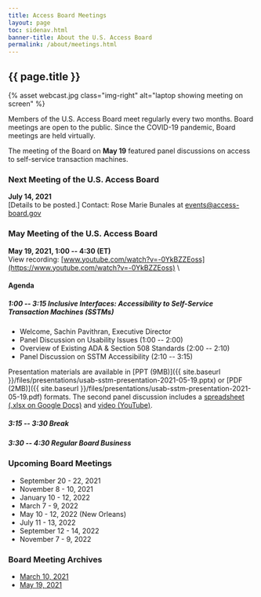 ```yaml
---
title: Access Board Meetings
layout: page
toc: sidenav.html
banner-title: About the U.S. Access Board
permalink: /about/meetings.html
---
```


## {{ page.title }}

{% asset webcast.jpg class="img-right" alt="laptop showing meeting on screen" %}

Members of the U.S. Access Board meet regularly every two months. Board meetings are open to the public. Since the COVID-19 pandemic, Board meetings are held virtually.  

The meeting of the Board on **May 19** featured panel discussions on access to self-service transaction machines.

### Next Meeting of the U.S. Access Board

**July 14, 2021**\
[Details to be posted.]
Contact:  Rose Marie Bunales at <events@access-board.gov>

### May Meeting of the U.S. Access Board

**May 19, 2021, 1:00 -- 4:30 (ET)**\
View recording:  [www.youtube.com/watch?v=-0YkBZZEoss](https://www.youtube.com/watch?v=-0YkBZZEoss) \

#### Agenda

##### 1:00 -- 3:15 Inclusive Interfaces: Accessibility to Self-Service Transaction Machines (SSTMs)

- Welcome, Sachin Pavithran, Executive Director
- Panel Discussion on Usability Issues (1:00 -- 2:00)
- Overview of Existing ADA & Section 508 Standards (2:00 -- 2:10)
- Panel Discussion on SSTM Accessibility (2:10 -- 3:15)

Presentation materials are available in [PPT (9MB)]({{ site.baseurl }}/files/presentations/usab-sstm-presentation-2021-05-19.pptx) or [PDF (2MB)]({{ site.baseurl }}/files/presentations/usab-sstm-presentation-2021-05-19.pdf) formats.  The second panel discussion includes a [spreadsheet (.xlsx on Google Docs)](https://docs.google.com/spreadsheets/d/1FnvzuhrOSfCYDMeEtAbZjq7had7O_rEb) and [video (YouTube)](https://www.youtube.com/watch?v=5G61H2hhdeo).

##### 3:15 -- 3:30 Break

##### 3:30 -- 4:30 Regular Board Business

 
### Upcoming Board Meetings

-   September 20 - 22, 2021
-   November 8 - 10, 2021
-   January 10 - 12, 2022
-   March 7 - 9, 2022
-   May 10 - 12, 2022 (New Orleans)
-   July 11 - 13, 2022
-   September 12 - 14, 2022
-   November 7 - 9, 2022

### Board Meeting Archives

- [March 10, 2021](https://www.youtube.com/watch?v=xI1j1V1SyjE)
- [May 19, 2021](https://www.youtube.com/watch?v=-0YkBZZEoss)

